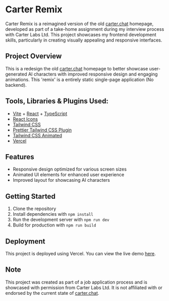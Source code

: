 # Carter Remix

Carter Remix is a reimagined version of the old [carter.chat](https://carter.chat) homepage, developed as part of a take-home assignment during my interview process with Carter Labs Ltd. This project showcases my frontend development skills, particularly in creating visually appealing and responsive interfaces.

## Project Overview

This is a redesign the old [carter.chat](https://carter.chat) homepage to better showcase user-generated AI characters with improved responsive design and engaging animations. This 'remix' is a entirely static single-page application (No backend).

## Tools, Libraries & Plugins Used:

- [Vite](https://vitejs.dev/) + [React](https://reactjs.org/) + [TypeScript](https://www.typescriptlang.org/)
- [React Icons](https://github.com/react-icons/react-icons)
- [Tailwind CSS](https://tailwindcss.com/)
- [Prettier Tailwind CSS Plugin](https://github.com/tailwindlabs/prettier-plugin-tailwindcss)
- [Tailwind CSS Animated](https://www.tailwindcss-animated.com/)
- [Vercel](https://vercel.com/)

## Features

- Responsive design optimized for various screen sizes
- Animated UI elements for enhanced user experience
- Improved layout for showcasing AI characters

## Getting Started

1. Clone the repository
2. Install dependencies with `npm install`
3. Run the development server with `npm run dev`
4. Build for production with `npm run build`

## Deployment

This project is deployed using Vercel. You can view the live demo [here](https://carter-remix.vercel.app).

## Note

This project was created as part of a job application process and is showcased with permission from Carter Labs Ltd. It is not affiliated with or endorsed by the current state of [carter.chat](https://carter.chat).